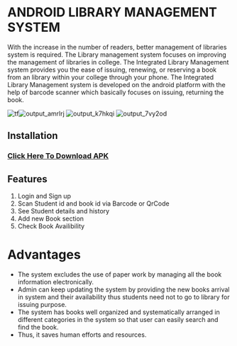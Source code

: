 # ANDROID LIBRARY MANAGEMENT SYSTEM 

With the increase in the number of readers, better management of libraries system is required. The
Library management system focuses on improving the management of libraries in college.
The Integrated Library Management
system provides you the ease of issuing, renewing, or reserving a book from an library within your
college through your phone. The Integrated Library Management system is developed on the
android platform with the help of barcode scanner which basically focuses on issuing, returning the
book.
 
 ![tf](https://user-images.githubusercontent.com/29729380/50545488-4dd63b00-0c3b-11e9-82cc-c671f1e070b8.gif)![output_amrlrj](https://user-images.githubusercontent.com/29729380/50546540-02c62300-0c4f-11e9-8af5-b66e1bb92055.gif)
                                                     ![output_k7hkqi](https://user-images.githubusercontent.com/29729380/50546545-415bdd80-0c4f-11e9-83a0-ade901e95cb6.gif)
                                                    ![output_7vy2od](https://user-images.githubusercontent.com/29729380/50546559-8aac2d00-0c4f-11e9-970c-946254e9dc3f.gif)



## Installation

### [Click Here To Download APK](https://github.com/Jangs13/Android-Library-Management/raw/master/LMS.apk) 


## Features

1. Login and Sign up
2. Scan Student id and book id via Barcode or QrCode
3. See Student details and history
4. Add new Book section
5. Check Book Availibility

# Advantages

* The system excludes the use of paper work by managing all the book information electronically.
* Admin can keep updating the system by providing the new books arrival in system and their availability thus students need not to go to library for issuing purpose.
* The system has books well organized and systematically arranged in different categories in the system so that user can easily search and find the book.
* Thus, it saves human efforts and resources.











